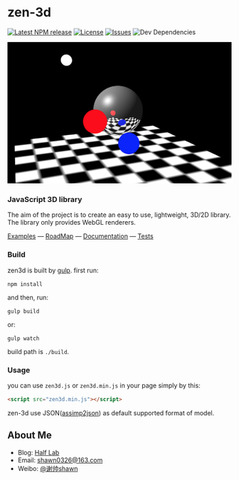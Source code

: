 zen-3d
========

[![Latest NPM release][npm-badge]][npm-badge-url]
[![License][license-badge]][license-badge-url]
[![Issues][issues-badge]][issues-badge-url]
![Dev Dependencies][devDependencies-badge]

![image](./examples/resources/screen_shot2.png)

### JavaScript 3D library ###

The aim of the project is to create an easy to use, lightweight, 3D/2D library. The library only provides WebGL renderers.

[Examples](https://shawn0326.github.io/zen-3d/examples/) &mdash;
[RoadMap](https://trello.com/b/7Ie3DDBP) &mdash;
[Documentation](https://shawn0326.github.io/zen-3d/docs/) &mdash;
[Tests](https://shawn0326.github.io/zen-3d/test/)

### Build ###

zen3d is built by [gulp](http://gulpjs.com/).
first run:

````
npm install
````

and then, run:

````
gulp build
````

or:

````
gulp watch
````

build path is `./build`.

### Usage ###

you can use `zen3d.js` or `zen3d.min.js` in your page simply by this:

````html
<script src="zen3d.min.js"></script>
````

zen-3d use JSON([assimp2json](https://github.com/acgessler/assimp2json)) as default supported format of model.

About Me
--
* Blog: [Half Lab](http://www.halflab.me)
* Email: shawn0326@163.com
* Weibo: [@谢帅shawn](http://weibo.com/shawn0326)

[npm-badge]: https://img.shields.io/npm/v/zen-3d.svg
[npm-badge-url]: https://www.npmjs.com/package/zen-3d
[license-badge]: https://img.shields.io/npm/l/zen-3d.svg
[license-badge-url]: ./LICENSE
[issues-badge]: https://img.shields.io/github/issues/shawn0326/zen-3d.svg
[issues-badge-url]: https://github.com/shawn0326/zen-3d/issues
[devDependencies-badge]: https://img.shields.io/librariesio/github/shawn0326/zen-3d.svg